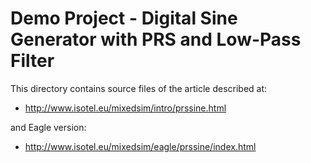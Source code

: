 # Demo Project - Digital Sine Generator with PRS and Low-Pass Filter

This directory contains source files of the article described at:
    
- http://www.isotel.eu/mixedsim/intro/prssine.html

and Eagle version:

- http://www.isotel.eu/mixedsim/eagle/prssine/index.html

